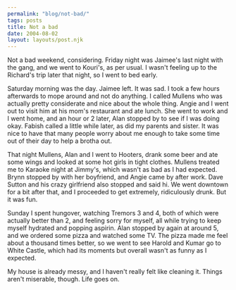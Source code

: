 ```yaml
---
permalink: "blog/not-bad/"
tags: posts
title: Not a bad
date: 2004-08-02
layout: layouts/post.njk
---
```


Not a bad weekend, considering. Friday night was Jaimee's last night with the gang, and we went to Kouri's, as per usual. I wasn't feeling up to the Richard's trip later that night, so I went to bed early.

Saturday morning was the day. Jaimee left. It was sad. I took a few hours afterwards to mope around and not do anything. I called Mullens who was actually pretty considerate and nice about the whole thing. Angie and I went out to visit him at his mom's restaurant and ate lunch. She went to work and I went home, and an hour or 2 later, Alan stopped by to see if I was doing okay. Fabish called a little while later, as did my parents and sister. It was nice to have that many people worry about me enough to take some time out of their day to help a brotha out.

That night Mullens, Alan and I went to Hooters, drank some beer and ate some wings and looked at some hot girls in tight clothes. Mullens treated me to Karaoke night at Jimmy's, which wasn't as bad as I had expected. Brynn stopped by with her boyfriend, and Angie came by after work. Dave Sutton and his crazy girlfriend also stopped and said hi. We went downtown for a bit after that, and I proceeded to get extremely, ridiculously drunk. But it was fun.

Sunday I spent hungover, watching Tremors 3 and 4, both of which were actually better than 2, and feeling sorry for myself, all while trying to keep myself hydrated and popping aspirin. Alan stopped by again at around 5, and we ordered some pizza and watched some TV. The pizza made me feel about a thousand times better, so we went to see Harold and Kumar go to White Castle, which had its moments but overall wasn't as funny as I expected. 

My house is already messy, and I haven't really felt like cleaning it. Things aren't miserable, though. Life goes on.